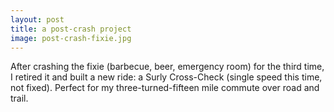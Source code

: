 ```yaml
---
layout: post
title: a post-crash project
image: post-crash-fixie.jpg
---
```


After crashing the fixie (barbecue, beer, emergency room) for the third time, I
retired it and built a new ride: a Surly Cross-Check (single speed this time,
not fixed). Perfect for my three-turned-fifteen mile commute over road and
trail.
